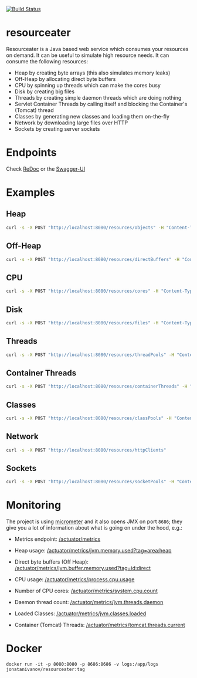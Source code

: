[![Build Status](https://github.com/jonatan-ivanov/resourceater/actions/workflows/gradle.yml/badge.svg)](https://github.com/jonatan-ivanov/resourceater/actions)

# resourceater

Resourceater is a Java based web service which consumes your resources on demand. It can be useful to simulate high resource needs. It can consume the following resources:

- Heap by creating byte arrays (this also simulates memory leaks)
- Off-Heap by allocating direct byte buffers
- CPU by spinning up threads which can make the cores busy
- Disk by creating big files
- Threads by creating simple daemon threads which are doing nothing
- Servlet Container Threads by calling itself and blocking the Container's (Tomcat) thread
- Classes by generating new classes and loading them on-the-fly
- Network by downloading large files over HTTP
- Sockets by creating server sockets

# Endpoints
Check [ReDoc](https://jonatan-ivanov.github.io/resourceater/) or the [Swagger-UI](http://localhost:8080/swagger-ui/)

# Examples

## Heap

```sh
curl -s -X POST "http://localhost:8080/resources/objects" -H "Content-Type: application/json" -d "{ \"size\": \"1MB\"}"
```

## Off-Heap

```sh
curl -s -X POST "http://localhost:8080/resources/directBuffers" -H "Content-Type: application/json" -d "{ \"size\": \"1MB\"}"
```

## CPU

```sh
curl -s -X POST "http://localhost:8080/resources/cores" -H "Content-Type: application/json" -d "{ \"size\": 1}"
```

## Disk

```sh
curl -s -X POST "http://localhost:8080/resources/files" -H "Content-Type: application/json" -d "{ \"size\": \"1MB\"}"
```

## Threads

```sh
curl -s -X POST "http://localhost:8080/resources/threadPools" -H "Content-Type: application/json" -d "{ \"size\": 1}"
```

## Container Threads

```sh
curl -s -X POST "http://localhost:8080/resources/containerThreads" -H "Content-Type: application/json" -d "{ \"size\": 1}"
```

## Classes

```sh
curl -s -X POST "http://localhost:8080/resources/classPools" -H "Content-Type: application/json" -d "{ \"size\": 1}"
```

## Network

```sh
curl -s -X POST "http://localhost:8080/resources/httpClients"
```

## Sockets

```sh
curl -s -X POST "http://localhost:8080/resources/socketPools" -H "Content-Type: application/json" -d "{ \"size\": 1}"
```

# Monitoring

The project is using [micrometer](https://micrometer.io/) and it also opens JMX on port `8686`; they give you a lot of information about what is going on under the hood, e.g.:

- Metrics endpoint: [/actuator/metrics](http://localhost:8080/actuator/metrics)
- Heap usage: [/actuator/metrics/jvm.memory.used?tag=area:heap](http://localhost:8080/actuator/metrics/jvm.memory.used?tag=area:heap)
- Direct byte buffers (Off Heap): [/actuator/metrics/jvm.buffer.memory.used?tag=id:direct](http://localhost:8080/actuator/metrics/jvm.buffer.memory.used?tag=id:direct)
- CPU usage: [/actuator/metrics/process.cpu.usage](http://localhost:8080/actuator/metrics/process.cpu.usage)
- Number of CPU cores: [/actuator/metrics/system.cpu.count](http://localhost:8080/actuator/metrics/system.cpu.count)


- Daemon thread count: [/actuator/metrics/jvm.threads.daemon](http://localhost:8080/actuator/metrics/jvm.threads.daemon)
- Loaded Classes: [/actuator/metrics/jvm.classes.loaded](http://localhost:8080/actuator/metrics/jvm.classes.loaded)
- Container (Tomcat) Threads: [/actuator/metrics/tomcat.threads.current](http://localhost:8080/actuator/metrics/tomcat.threads.current)

# Docker

`docker run -it -p 8080:8080 -p 8686:8686 -v logs:/app/logs jonatanivanov/resourceater:tag`
